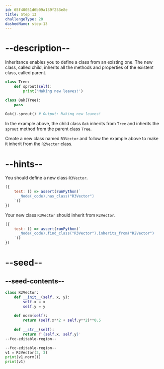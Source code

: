```yaml
---
id: 65f40051d6b09a139f253e8e
title: Step 13
challengeType: 20
dashedName: step-13
---
```


# --description--

Inheritance enables you to define a class from an existing one. The new class, called child, inherits all the methods and properties of the existent class, called parent.

```py
class Tree:
    def sprout(self):
        print('Making new leaves!')

class Oak(Tree):
    pass
    
Oak().sprout() # Output: Making new leaves!
```

In the example above, the child class `Oak` inherits from `Tree` and inherits the `sprout` method from the parent class `Tree`.

Create a new class named `R3Vector` and follow the example above to make it inherit from the `R2Vector` class.

# --hints--

You should define a new class `R3Vector`.

```js
({
    test: () => assert(runPython(`
      _Node(_code).has_class("R3Vector")
    `))
})
```

Your new class `R3Vector` should inherit from `R2Vector`.

```js
({
    test: () => assert(runPython(`
      _Node(_code).find_class("R3Vector").inherits_from("R2Vector")
    `))
})
```

# --seed--

## --seed-contents--

```py
class R2Vector:
    def __init__(self, x, y):
        self.x = x
        self.y = y
        
    def norm(self):
        return (self.x**2 + self.y**2)**0.5
        
    def __str__(self):
        return f'{self.x, self.y}'
--fcc-editable-region--

--fcc-editable-region--
v1 = R2Vector(2, 3)
print(v1.norm())
print(v1)
```
